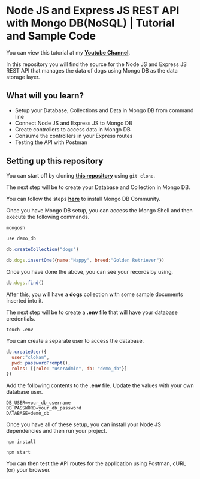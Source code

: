 # Node JS and Express JS REST API with Mongo DB(NoSQL) | Tutorial and Sample Code

You can view this tutorial at my [**Youtube Channel**](https://youtube.com).

In this repository you will find the source for the Node JS and Express JS REST API that manages the data of dogs using Mongo DB as the data storage layer. 

## What will you learn?

- Setup your Database, Collections and Data in Mongo DB from command line
- Connect Node JS and Express JS to Mongo DB 
- Create controllers to access data in Mongo DB 
- Consume the controllers in your Express routes 
- Testing the API with Postman

## Setting up this repository 

You can start off by cloning [**this repository**](https://github.com/clokam13/nodejs-api-tutorial) using `git clone`. 

The next step will be to create your Database and Collection in Mongo DB. 

You can follow the steps [**here**](https://www.mongodb.com/docs/manual/administration/install-community/) to install Mongo DB Community.

Once you have Mongo DB setup, you can access the Mongo Shell and then execute the following commands. 

```javascript
mongosh

use demo_db

db.createCollection("dogs")

db.dogs.insertOne({name:"Happy", breed:"Golden Retriever"})
```

Once you have done the above, you can see your records by using, 

```javascript
db.dogs.find()
```

After this, you will have a **dogs** collection with some sample documents inserted into it. 

The next step will be to create a **.env** file that will have your database credentials. 

```shell
touch .env
```

You can create a separate user to access the database. 

```javascript
db.createUser({
  user:"clokam",
  pwd: passwordPrompt(),
  roles: [{role: "userAdmin", db: "demo_db"}]
})
```

Add the following contents to the **.env** file. Update the values with your own database user. 

```
DB_USER=your_db_username
DB_PASSWORD=your_db_password
DATABASE=demo_db
```

Once you have all of these setup, you can install your Node JS dependencies and then run your project. 

```shell 
npm install 

npm start
```
You can then test the API routes for the application using Postman, cURL (or) your browser. 



